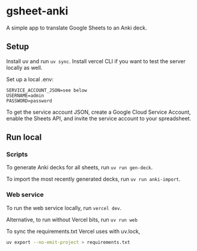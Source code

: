 # gsheet-anki

A simple app to translate Google Sheets to an Anki deck.

## Setup

Install uv and run `uv sync`. Install vercel CLI if you want to test the
server locally as well.

Set up a local .env:
```
SERVICE_ACCOUNT_JSON=see below
USERNAME=admin
PASSWORD=password
```

To get the service account JSON, create a Google Cloud Service Account,
enable the Sheets API, and invite the service account to your spreadsheet.

## Run local

### Scripts

To generate Anki decks for all sheets, run `uv run gen-deck`.

To import the most recently generated decks, run `uv run anki-import`.

### Web service

To run the web service locally, run `vercel dev`.

Alternative, to run without Vercel bits, run `uv run web`

To sync the requirements.txt Vercel uses with uv.lock,

```bash
uv export --no-emit-project > requirements.txt
```
